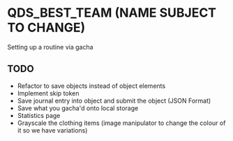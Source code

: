 # QDS_BEST_TEAM (NAME SUBJECT TO CHANGE)

Setting up a routine via gacha

## TODO

- Refactor to save objects instead of object elements
- Implement skip token
- Save journal entry into object and submit the object (JSON Format)
- Save what you gacha'd onto local storage
- Statistics page
- Grayscale the clothing items (image manipulator to change the colour of it so we have variations)

